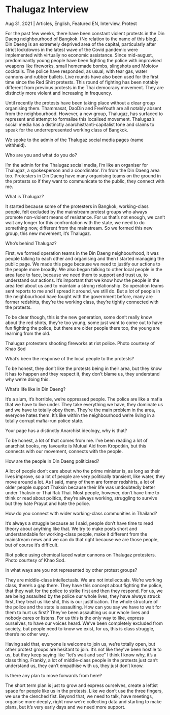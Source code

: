 # Thalugaz Interview

Aug 31, 2021 | Articles, English, Featured EN, Interview, Protest





For the past few weeks, there have been constant violent protests in the Din Daeng neighbourhood of Bangkok. (No relation to the name of this blog). Din Daeng is an extremely deprived area of the capital, particularly after strict lockdowns in the latest wave of the Covid pandemic were implemented with virtually no economic assistance. Since mid-august, predominantly young people have been fighting the police with improvised weapons like fireworks, small homemade bombs, slingshots and Molotov cocktails. The police have responded, as usual, with tear gas, water cannons and rubber bullets. Live rounds have also been used for the first time since the Red Shirt protests. This round of fighting has been notably different from previous protests in the Thai democracy movement. They are distinctly more violent and increasing in frequency. 

Until recently the protests have been taking place without a clear group organising them. Thammasat, DaoDin and FreeYouth are all notably absent from the neighbourhood. However, a new group, Thalugaz, has surfaced to represent and attempt to formalise this localised movement. Thalugaz’s social media has a distinctly anarchist/anti-capitalist tone and claims to speak for the underrepresented working class of Bangkok.

We spoke to the admin of the Thalugaz social media pages (name withheld).

Who are you and what do you do?

I’m the admin for the Thalugaz social media, I’m like an organiser for Thalugaz, a spokesperson and a coordinator. I’m from the Din Daeng area too. Protesters in Din Daeng have many organising teams on the ground in the protests so if they want to communicate to the public, they connect with me.

What is Thalugaz?

It started because some of the protesters in Bangkok, working-class people, felt excluded by the mainstream protest groups who always promote non-violent means of resistance. For us that’s not enough, we can’t wait any longer for this confrontation with the state, we need to do something now, different from the mainstream. So we formed this new group, this new movement, it’s Thalugaz.

Who’s behind Thalugaz?

First, we formed operation teams in the Din Daeng neighbourhood, it was people talking to each other and organising and then I started managing the public page. We made this page because we need to justify our actions to the people more broadly. We also began talking to other local people in the area face to face, because we need them to support and trust us, to understand our actions. It’s important that we know how the people in the area feel about us and to maintain a strong relationship. So operation teams sent reports to me and I spread it around, we still do. But a lot of people in the neighbourhood have fought with the government before, many are former redshirts, they’re the working class, they’re tightly connected with the protests. 

To be clear though, this is the new generation, some don’t really know about the red shirts, they’re too young, some just want to come out to have fun fighting the police, but there are older people there too, the young are learning from the old. 

Thalugaz protesters shooting fireworks at riot police. Photo courtesy of Khao Sod

What’s been the response of the local people to the protests?

To be honest, they don’t like the protests being in their area, but they know it has to happen and they respect it, they don’t blame us, they understand why we’re doing this.

What’s life like in Din Daeng?

It’s a slum, it’s horrible, we’re oppressed people. The police are like a mafia that we have to live under. They take everything we have, they dominate us and we have to totally obey them. They’re the main problem in the area, everyone hates them. It’s like within the neighbourhood we’re living in a totally corrupt mafia-run police state.

Your page has a distinctly Anarchist ideology, why is that?

To be honest, a lot of that comes from me. I’ve been reading a lot of anarchist books, my favourite is Mutual Aid from Kropotkin, but this connects with our movement, connects with the people.

How are the people in Din Daeng politicised?

A lot of people don’t care about who the prime minister is, as long as their lives improve, so a lot of people are very politically transient, like water, they move around a lot. As I said, many of them are former redshirts, a lot of older people support Thaksin because their life was undoubtedly better under Thaksin or Thai Rak Thai. Most people, however, don’t have time to think or read about politics, they’re always working, struggling to survive but they hate Prayut and hate the police. 

How do you connect with wider working-class communities in Thailand?

It’s always a struggle because as I said, people don’t have time to read theory about anything like that. We try to make posts short and understandable for working-class people, make it different from the mainstream news and we can do that right because we are those people, but of course it’s difficult. 

Riot police using chemical laced water cannons on Thalugaz protesters. Photo courtesy of Khao Sod.

In what ways are you not represented by other protest groups?

They are middle-class intellectuals. We are not intellectuals. We’re working class, there’s a gap there. They have this concept about fighting the police, that they wait for the police to strike first and then they respond. For us, we are being assaulted by the police our whole lives, they have always struck first, they treat us like shit, this is our justification. The whole structure of the police and the state is assaulting. How can you say we have to wait for them to hurt us first? They’ve been assaulting us our whole lives and nobody cares or listens. For us this is the only way to like, express ourselves, to have our voices heard. We’ve been completely excluded from society, but people need to know we exist, for us, this is class struggle, there’s no other way.

Having said that, everyone is welcome to join us, we’re totally open, but other protest groups are hesitant to join. It’s not like they’ve been hostile to us, but they keep saying like “let’s wait and see” I think I know why, it’s a class thing. Frankly, a lot of middle-class people in the protests just can’t understand us, they can’t empathise with us, they just don’t know. 

Is there any plan to move forwards from here?

The short term plan is just to grow and express ourselves, create a leftist space for people like us in the protests. Like we don’t use the three fingers, we use the clenched fist. Beyond that, we need to talk, have meetings, organise more deeply, right now we’re collecting data and starting to make plans, but it’s very early days and we need more support.
